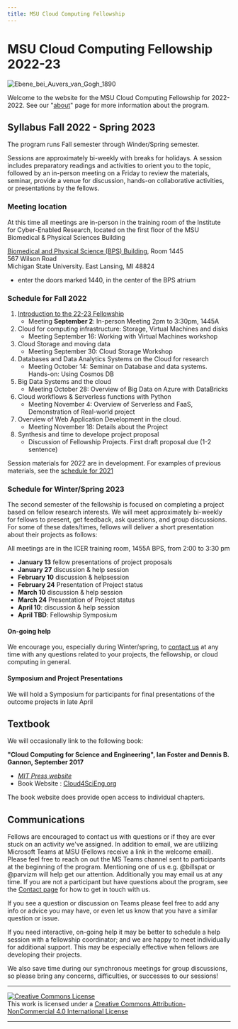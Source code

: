 ```yaml
---
title: MSU Cloud Computing Fellowship
---
```


# MSU Cloud Computing Fellowship 2022-23

![Ebene_bei_Auvers_van_Gogh_1890](img/cropped_cloud_painting_Vincent_van_Gogh_Ebene_bei_Auvers_1890_Neue_Pinakothek_Munich.jpg)

Welcome to the website for the MSU Cloud Computing Fellowship for 2022-2022.  See our "[about](about.md)" page for more information about the program.   


## Syllabus Fall 2022 - Spring 2023 

The program runs Fall semester through Winder/Spring semester.  

Sessions are approximately bi-weekly with breaks for holidays.  A session includes preparatory readings and activities to orient you to the topic, followed by an in-person meeting on a Friday to review the materials, seminar, provide a venue for discussion,  hands-on collaborative activities, or presentations by the fellows. 

### Meeting location
At this time all meetings are in-person in the training room of the Institute for Cyber-Enabled Research, located on the first floor of the MSU Biomedical & Physical Sciences Building

[Biomedical and Physical Science (BPS) Building](https://maps.msu.edu/interactive/index.php?location=8ERY), Room 1445<br>
567 Wilson Road<br>
Michigan State University. East Lansing, MI 48824

 - enter the doors marked 1440, in the center of the BPS atrium 

### Schedule for Fall 2022

 1. [Introduction to the 22-23 Fellowship](session_introduction)
    * Meeting **September 2**: In-person Meeting 2pm to 3:30pm, 1445A    
 2. Cloud for computing infrastructure: Storage, Virtual Machines and disks
    * Meeting September 16: Working with Virtual Machines workshop 
 3. Cloud Storage and moving data
    * Meeting September 30: Cloud Storage Workshop 
 4. Databases and Data Analytics Systems on the Cloud for research
    * Meeting October 14: Seminar on Database and data systems. <br> Hands-on: Using Cosmos DB
 5. Big Data Systems and the cloud
    * Meeting October 28: Overview of Big Data on Azure with DataBricks
 6. Cloud workflows & Serverless functions with Python
    * Meeting November 4: Overview of Serverless and FaaS, Demonstration of Real-world project
 7. Overview of Web Application Development in the cloud.   
    * Meeting November 18: Details about the Project
 8. Synthesis and time to develope project proposal
    * Discussion of Fellowship Projects.  First draft proposal due (1-2 sentence)

Session materials for 2022 are in development.  For examples of previous materials, see the [schedule for 2021](index2021)

### Schedule for Winter/Spring 2023

The second semester of the fellowship is focused on completing a project based on fellow research interests.   We will meet approximately bi-weekly for fellows to present, get feedback, ask questions, and group discussions.  For some of these dates/times, fellows will deliver a short presentation about their projects as follows:

All meetings are in the ICER training room, 1455A BPS, from 2:00 to 3:30 pm 

 - **January 13** fellow presentations of project proposals
 - **January 27** discussion & help session
 - **February 10** discussion & helpsession
 - **February 24** Presentation of Project status
 - **March 10** discussion & help session
 - **March 24** Presentation of Project status
 - **April 10**: discussion & help session
 - **April TBD**: Fellowship Symposium
 

#### On-going help

We encourage you, especially during Winter/spring, to [contact us](contact) at any time with any questions related to your projects, the fellowship, or cloud computing in general.  

#### Symposium and Project Presentations

We will hold a Symposium for participants for final presentations of the outcome projects in late April   

## Textbook

We will occasionally link to the following book: 

**"Cloud Computing for Science and Engineering", Ian Foster and Dennis B. Gannon, September 2017**  

  * *[MIT Press website](https://mitpress.mit.edu/books/cloud-computing-science-and-engineering)* 
  * Book Website : [Cloud4SciEng.org](https://cloud4scieng.org)

The book website does provide open access to individual chapters. 

## Communications

 Fellows are encouraged to contact us with questions or if they are ever stuck on an activity we've assigned.  In addition to email, we are utilizing Microsoft Teams at MSU (Fellows receive a link in the welcome email).   Please feel free to reach on out the MS Teams channel sent to participants at the beginning of the program.  Mentioning one of us e.g. @billspat or @parvizm will help get our attention.  Additionally you may email us at any time.   If you are not a participant but have questions about the program, see the [Contact page](contact.md) for how to get in touch with us.   

If you see a question or discussion on Teams please feel free to add any info or advice you may have, or even let us know that you have a similar question or issue.    

If you need interactive, on-going help it may be better to schedule a help session with a fellowship coordinator; and we are happy to meet individually for additional support.   This may be especially effective when fellows are developing their projects.  

We also save time during our synchronous meetings for group discussions, so please bring any concerns, difficulties, or successes to our sessions! 



---
   
<a rel="license" href="http://creativecommons.org/licenses/by-nc/4.0/"><img alt="Creative Commons License" style="border-width:0" src="https://i.creativecommons.org/l/by-nc/4.0/88x31.png" /></a><br />This work is licensed under a <a rel="license" href="http://creativecommons.org/licenses/by-nc/4.0/">Creative Commons Attribution-NonCommercial 4.0 International License</a>

---

